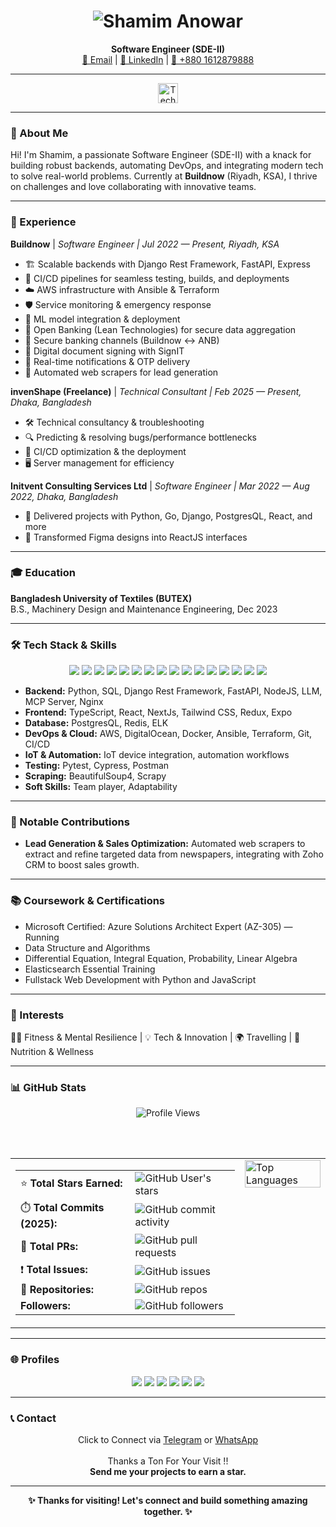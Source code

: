 <!-- filepath: d:/Shipu/README.md -->

<h1 align="center">
  <img src="https://readme-typing-svg.demolab.com?font=Fira+Code&weight=700&size=28&pause=1000&color=36BCF7&center=true&vCenter=true&width=435&lines=Shamim+Anowar" alt="Shamim Anowar" />
</h1>

<p align="center">
  <b>Software Engineer (SDE-II)</b> <br/>
  <a href="mailto:shm.anowar@gmail.com">📧 Email</a> |
  <a href="https://www.linkedin.com/in/shamimanowar/">💼 LinkedIn</a> |
  <a href="tel:+8801612879888">📱 +880 1612879888</a>
</p>

---

<p align="center">
  <img src="https://skillicons.dev/icons?i=python,typescript,react,aws,docker,postgres,go,fastapi,redux,tailwind,git,ansible,terraform,azure" alt="Tech Stack" height="32"/>
</p>

---

### 👋 About Me

Hi! I'm Shamim, a passionate Software Engineer (SDE-II) with a knack for building robust backends, automating DevOps, and integrating modern tech to solve real-world problems. Currently at <b>Buildnow</b> (Riyadh, KSA), I thrive on challenges and love collaborating with innovative teams.

---

### 💼 Experience

**Buildnow** | <em>Software Engineer | Jul 2022 — Present, Riyadh, KSA</em>
- 🏗️ Scalable backends with Django Rest Framework, FastAPI, Express
- 🔄 CI/CD pipelines for seamless testing, builds, and deployments
- ☁️ AWS infrastructure with Ansible & Terraform
- 🛡️ Service monitoring & emergency response
- 🤖 ML model integration & deployment
- 🏦 Open Banking (Lean Technologies) for secure data aggregation
- 🔗 Secure banking channels (Buildnow ↔ ANB)
- 📝 Digital document signing with SignIT
- 📲 Real-time notifications & OTP delivery
- 📰 Automated web scrapers for lead generation

**invenShape (Freelance)** | <em>Technical Consultant | Feb 2025 — Present, Dhaka, Bangladesh</em>
- 🛠️ Technical consultancy & troubleshooting
- 🔍 Predicting & resolving bugs/performance bottlenecks
- 🚀 CI/CD optimization & the deployment
- 🖥️ Server management for efficiency

**Initvent Consulting Services Ltd** | <em>Software Engineer | Mar 2022 — Aug 2022, Dhaka, Bangladesh</em>
- 🎯 Delivered projects with Python, Go, Django, PostgresQL, React, and more
- 🎨 Transformed Figma designs into ReactJS interfaces

---

### 🎓 Education

**Bangladesh University of Textiles (BUTEX)**  
B.S., Machinery Design and Maintenance Engineering, Dec 2023

---

### 🛠️ Tech Stack & Skills

<div align="center">
  <img src="https://img.shields.io/badge/Python-3776AB?style=for-the-badge&logo=python&logoColor=white"/>
  <img src="https://img.shields.io/badge/TypeScript-3178C6?style=for-the-badge&logo=typescript&logoColor=white"/>
  <img src="https://img.shields.io/badge/React-20232A?style=for-the-badge&logo=react&logoColor=61DAFB"/>
  <img src="https://img.shields.io/badge/Next.js-000000?style=for-the-badge&logo=nextdotjs&logoColor=white"/>
  <img src="https://img.shields.io/badge/Expo-000020?style=for-the-badge&logo=expo&logoColor=white"/>
  <img src="https://img.shields.io/badge/AWS-232F3E?style=for-the-badge&logo=amazon-aws&logoColor=white"/>
  <img src="https://img.shields.io/badge/Docker-2496ED?style=for-the-badge&logo=docker&logoColor=white"/>
  <img src="https://img.shields.io/badge/PostgreSQL-4169E1?style=for-the-badge&logo=postgresql&logoColor=white"/>
  <img src="https://img.shields.io/badge/Go-00ADD8?style=for-the-badge&logo=go&logoColor=white"/>
  <img src="https://img.shields.io/badge/FastAPI-009688?style=for-the-badge&logo=fastapi&logoColor=white"/>
  <img src="https://img.shields.io/badge/Redux-764ABC?style=for-the-badge&logo=redux&logoColor=white"/>
  <img src="https://img.shields.io/badge/TailwindCSS-06B6D4?style=for-the-badge&logo=tailwindcss&logoColor=white"/>
  <img src="https://img.shields.io/badge/Git-F05032?style=for-the-badge&logo=git&logoColor=white"/>
  <img src="https://img.shields.io/badge/Ansible-EE0000?style=for-the-badge&logo=ansible&logoColor=white"/>
  <img src="https://img.shields.io/badge/Terraform-623CE4?style=for-the-badge&logo=terraform&logoColor=white"/>
  <img src="https://img.shields.io/badge/Azure-0078D4?style=for-the-badge&logo=microsoft-azure&logoColor=white"/>
</div>

- **Backend:** Python, SQL, Django Rest Framework, FastAPI, NodeJS, LLM, MCP Server, Nginx
- **Frontend:** TypeScript, React, NextJs, Tailwind CSS, Redux, Expo
- **Database:** PostgresQL, Redis, ELK
- **DevOps & Cloud:** AWS, DigitalOcean, Docker, Ansible, Terraform, Git, CI/CD
- **IoT & Automation:** IoT device integration, automation workflows
- **Testing:** Pytest, Cypress, Postman
- **Scraping:** BeautifulSoup4, Scrapy
- **Soft Skills:** Team player, Adaptability

---

### 🚀 Notable Contributions

- <b>Lead Generation & Sales Optimization:</b> Automated web scrapers to extract and refine targeted data from newspapers, integrating with Zoho CRM to boost sales growth.

---

### 📚 Coursework & Certifications

- Microsoft Certified: Azure Solutions Architect Expert (AZ-305) — Running
- Data Structure and Algorithms
- Differential Equation, Integral Equation, Probability, Linear Algebra
- Elasticsearch Essential Training
- Fullstack Web Development with Python and JavaScript

---

### 🌱 Interests

🏋️‍♂️ Fitness & Mental Resilience | 💡 Tech & Innovation | 🌍 Travelling | 🥗 Nutrition & Wellness

---

### 📊 GitHub Stats

<div align="center">

<!-- Dynamic GitHub Stats using multiple sources -->
<img src="https://komarev.com/ghpvc/?username=Shamimanowar&color=bb2acf&style=for-the-badge&label=Profile+Views" alt="Profile Views" />

<br/><br/>

<table>
<tr>
<td valign="top">

<!-- Auto-updating GitHub Stats -->

|  |  |
|---|---|
| ⭐ **Total Stars Earned:** | ![GitHub User's stars](https://img.shields.io/github/stars/Shamimanowar?affiliations=OWNER%2CCOLLABORATOR&style=social&label=Total%20Stars) |
| ⏱️ **Total Commits (2025):** | ![GitHub commit activity](https://img.shields.io/badge/Total%20Commits-1182%2B-brightgreen?style=social&logo=github) |
| 🔀 **Total PRs:** | ![GitHub pull requests](https://img.shields.io/github/issues-pr/Shamimanowar/Shamimanowar?style=social&label=PRs) |
| ❗ **Total Issues:** | ![GitHub issues](https://img.shields.io/github/issues/Shamimanowar/Shamimanowar?style=social&label=Issues) |
| 🚌 **Repositories:** | ![GitHub repos](https://img.shields.io/badge/dynamic/json?url=https%3A%2F%2Fapi.github.com%2Fusers%2FShamimanowar&query=%24.public_repos&style=social&logo=github&label=Public%20Repos&color=blue) |
| **Followers:** | ![GitHub followers](https://img.shields.io/github/followers/Shamimanowar?style=social&label=Followers) |

</td>
<td valign="top">

<!-- Real-time Language Stats -->
<img src="https://github-readme-stats.vercel.app/api/top-langs/?username=Shamimanowar&layout=compact&theme=dark&bg_color=191919&title_color=ffffff&text_color=daf7dc&border_color=bb2acf&hide_border=false&count_private=true&include_all_commits=true&hide=jupyter%20notebook" alt="Top Languages" width="100%" />

</td>
</tr>
</table>


</div>

---

### 🌐 Profiles

<p align="center">
  <a href="https://leetcode.com/u/Shamim007/" target="_blank"><img src="https://img.shields.io/badge/Leetcode-FFA116?style=for-the-badge&logo=leetcode&logoColor=black"/></a>
  <a href="https://www.interviewbit.com/profile/shamim-anowar/" target="_blank"><img src="https://img.shields.io/badge/InterviewBit-1F8ACB?style=for-the-badge&logo=interviewbit&logoColor=white"/></a>
  <a href="https://gitlab.com/shamim_anowar" target="_blank"><img src="https://img.shields.io/badge/Gitlab-FC6D26?style=for-the-badge&logo=gitlab&logoColor=white"/></a>
  <a href="https://github.com/Shamimanowar" target="_blank"><img src="https://img.shields.io/badge/Github-181717?style=for-the-badge&logo=github&logoColor=white"/></a>
  <a href="https://codingbat.com/done?user=shamimanowar.shanto@yahoo.com&tag=6150274248" target="_blank"><img src="https://img.shields.io/badge/Codingbat-4B8BBE?style=for-the-badge&logo=python&logoColor=white"/></a>
  <a href="https://medium.com/@shm.anowar" target="_blank"><img src="https://img.shields.io/badge/Medium-12100E?style=for-the-badge&logo=medium&logoColor=white"/></a>
</p>

---

### 📞 Contact

<p align="center">
  Click to Connect via <a href="https://t.me/+8801612879888">Telegram</a> or <a href="https://wa.me/8801612879888">WhatsApp</a>
  <br><br>
  Thanks a Ton For Your Visit !!<br>
  <b>Send me your projects to earn a star.</b>
</p>

---

<p align="center"><b>✨ Thanks for visiting! Let's connect and build something amazing together. ✨</b></p>
